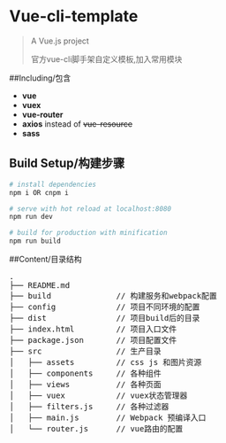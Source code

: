 # Vue-cli-template

> A Vue.js project
> 
> 官方vue-cli脚手架自定义模板,加入常用模块

##Including/包含

- **vue**
- **vuex**
- **vue-router**
- **axios** instead of <span style="text-decoration:line-through">vue-resource</span>   
- **sass**

## Build Setup/构建步骤

``` bash
# install dependencies
npm i OR cnpm i

# serve with hot reload at localhost:8080
npm run dev

# build for production with minification
npm run build
```

##Content/目录结构
<pre>
.
├── README.md           
├── build              // 构建服务和webpack配置
├── config             // 项目不同环境的配置
├── dist               // 项目build后的目录
├── index.html         // 项目入口文件
├── package.json       // 项目配置文件
├── src                // 生产目录
│   ├── assets         // css js 和图片资源
│   ├── components     // 各种组件
│   ├── views          // 各种页面
│   ├── vuex           // vuex状态管理器
│   ├── filters.js     // 各种过滤器
│   ├── main.js        // Webpack 预编译入口
│   └── router.js      // vue路由的配置
</pre>

